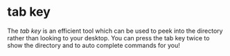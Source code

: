 # tab key
The *tab key* is an efficient tool which can be used to peek into the directory rather than looking to your desktop. You can press the tab key twice to show the directory and to auto complete commands for you!

